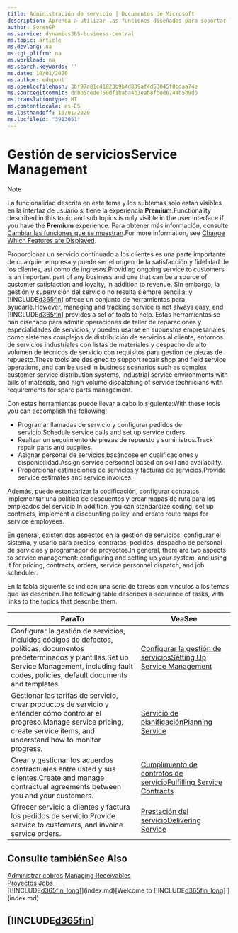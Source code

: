 ```yaml
---
title: Administración de servicio | Documentos de Microsoft
description: Aprenda a utilizar las funciones diseñadas para soportar las operaciones del taller de reparaciones y del servicio de campo.
author: SorenGP
ms.service: dynamics365-business-central
ms.topic: article
ms.devlang: na
ms.tgt_pltfrm: na
ms.workload: na
ms.search.keywords: ''
ms.date: 10/01/2020
ms.author: edupont
ms.openlocfilehash: 3bf97a81c41823b9b4d839af4d53045f0bdaa74e
ms.sourcegitcommit: ddbb5cede750df1baba4b3eab8fbed6744b5b9d6
ms.translationtype: HT
ms.contentlocale: es-ES
ms.lasthandoff: 10/01/2020
ms.locfileid: "3913051"
---
```

# <a name="service-management"></a><span data-ttu-id="66827-103">Gestión de servicios</span><span class="sxs-lookup"><span data-stu-id="66827-103">Service Management</span></span>
> [!NOTE]
> <span data-ttu-id="66827-104">La funcionalidad descrita en este tema y los subtemas solo están visibles en la interfaz de usuario si tiene la experiencia **Premium**.</span><span class="sxs-lookup"><span data-stu-id="66827-104">Functionality described in this topic and sub topics is only visible in the user interface if you have the **Premium** experience.</span></span> <span data-ttu-id="66827-105">Para obtener más información, consulte [Cambiar las funciones que se muestran](ui-experiences.md).</span><span class="sxs-lookup"><span data-stu-id="66827-105">For more information, see [Change Which Features are Displayed](ui-experiences.md).</span></span>

<span data-ttu-id="66827-106">Proporcionar un servicio continuado a los clientes es una parte importante de cualquier empresa y puede ser el origen de la satisfacción y fidelidad de los clientes, así como de ingresos.</span><span class="sxs-lookup"><span data-stu-id="66827-106">Providing ongoing service to customers is an important part of any business and one that can be a source of customer satisfaction and loyalty, in addition to revenue.</span></span> <span data-ttu-id="66827-107">Sin embargo, la gestión y supervisión del servicio no resulta siempre sencilla, y [!INCLUDE[d365fin](includes/d365fin_md.md)] ofrece un conjunto de herramientas para ayudarle.</span><span class="sxs-lookup"><span data-stu-id="66827-107">However, managing and tracking service is not always easy, and [!INCLUDE[d365fin](includes/d365fin_md.md)] provides a set of tools to help.</span></span> <span data-ttu-id="66827-108">Estas herramientas se han diseñado para admitir operaciones de taller de reparaciones y especialidades de servicios, y pueden usarse en supuestos empresariales como sistemas complejos de distribución de servicios al cliente, entornos de servicios industriales con listas de materiales y despacho de alto volumen de técnicos de servicio con requisitos para gestión de piezas de repuesto.</span><span class="sxs-lookup"><span data-stu-id="66827-108">These tools are designed to support repair shop and field service operations, and can be used in business scenarios such as complex customer service distribution systems, industrial service environments with bills of materials, and high volume dispatching of service technicians with requirements for spare parts management.</span></span>  

 <span data-ttu-id="66827-109">Con estas herramientas puede llevar a cabo lo siguiente:</span><span class="sxs-lookup"><span data-stu-id="66827-109">With these tools you can accomplish the following:</span></span>  

* <span data-ttu-id="66827-110">Programar llamadas de servicio y configurar pedidos de servicio.</span><span class="sxs-lookup"><span data-stu-id="66827-110">Schedule service calls and set up service orders.</span></span>  
* <span data-ttu-id="66827-111">Realizar un seguimiento de piezas de repuesto y suministros.</span><span class="sxs-lookup"><span data-stu-id="66827-111">Track repair parts and supplies.</span></span>  
* <span data-ttu-id="66827-112">Asignar personal de servicios basándose en cualificaciones y disponibilidad.</span><span class="sxs-lookup"><span data-stu-id="66827-112">Assign service personnel based on skill and availability.</span></span>  
* <span data-ttu-id="66827-113">Proporcionar estimaciones de servicios y facturas de servicios.</span><span class="sxs-lookup"><span data-stu-id="66827-113">Provide service estimates and service invoices.</span></span>  

<span data-ttu-id="66827-114">Además, puede estandarizar la codificación, configurar contratos, implementar una política de descuentos y crear mapas de ruta para los empleados del servicio.</span><span class="sxs-lookup"><span data-stu-id="66827-114">In addition, you can standardize coding, set up contracts, implement a discounting policy, and create route maps for service employees.</span></span>  

<span data-ttu-id="66827-115">En general, existen dos aspectos en la gestión de servicios: configurar el sistema, y usarlo para precios, contratos, pedidos, despacho de personal de servicios y programador de proyectos.</span><span class="sxs-lookup"><span data-stu-id="66827-115">In general, there are two aspects to service management: configuring and setting up your system, and using it for pricing, contracts, orders, service personnel dispatch, and job scheduler.</span></span>  

<span data-ttu-id="66827-116">En la tabla siguiente se indican una serie de tareas con vínculos a los temas que las describen.</span><span class="sxs-lookup"><span data-stu-id="66827-116">The following table describes a sequence of tasks, with links to the topics that describe them.</span></span>   

|<span data-ttu-id="66827-117">**Para**</span><span class="sxs-lookup"><span data-stu-id="66827-117">**To**</span></span>|<span data-ttu-id="66827-118">**Vea**</span><span class="sxs-lookup"><span data-stu-id="66827-118">**See**</span></span>|  
|------------|-------------|  
|<span data-ttu-id="66827-119">Configurar la gestión de servicios, incluidos códigos de defectos, políticas, documentos predeterminados y plantillas.</span><span class="sxs-lookup"><span data-stu-id="66827-119">Set up Service Management, including fault codes, policies, default documents and templates.</span></span>|[<span data-ttu-id="66827-120">Configurar la gestión de servicios</span><span class="sxs-lookup"><span data-stu-id="66827-120">Setting Up Service Management</span></span>](service-setup-service.md)|  
|<span data-ttu-id="66827-121">Gestionar las tarifas de servicio, crear productos de servicio y entender cómo controlar el progreso.</span><span class="sxs-lookup"><span data-stu-id="66827-121">Manage service pricing, create service items, and understand how to monitor progress.</span></span>|[<span data-ttu-id="66827-122">Servicio de planificación</span><span class="sxs-lookup"><span data-stu-id="66827-122">Planning Service</span></span>](service-plan-service.md)|  
|<span data-ttu-id="66827-123">Crear y gestionar los acuerdos contractuales entre usted y sus clientes.</span><span class="sxs-lookup"><span data-stu-id="66827-123">Create and manage contractual agreements between you and your customers.</span></span>|[<span data-ttu-id="66827-124">Cumplimiento de contratos de servicio</span><span class="sxs-lookup"><span data-stu-id="66827-124">Fulfilling Service Contracts</span></span>](service-fulfill-service-contracts.md)|  
|<span data-ttu-id="66827-125">Ofrecer servicio a clientes y factura los pedidos de servicio.</span><span class="sxs-lookup"><span data-stu-id="66827-125">Provide service to customers, and invoice service orders.</span></span>|[<span data-ttu-id="66827-126">Prestación del servicio</span><span class="sxs-lookup"><span data-stu-id="66827-126">Delivering Service</span></span>](service-deliver-service.md)|  

## <a name="see-also"></a><span data-ttu-id="66827-127">Consulte también</span><span class="sxs-lookup"><span data-stu-id="66827-127">See Also</span></span>  
<span data-ttu-id="66827-128">[Administrar cobros](receivables-manage-receivables.md) </span><span class="sxs-lookup"><span data-stu-id="66827-128">[Managing Receivables](receivables-manage-receivables.md) </span></span>  
<span data-ttu-id="66827-129">[Proyectos](projects-how-create-jobs.md) </span><span class="sxs-lookup"><span data-stu-id="66827-129">[Jobs](projects-how-create-jobs.md) </span></span>  
<span data-ttu-id="66827-130">[[!INCLUDE[d365fin_long](includes/d365fin_long_md.md)]](index.md)</span><span class="sxs-lookup"><span data-stu-id="66827-130">[Welcome to [!INCLUDE[d365fin_long](includes/d365fin_long_md.md)] ](index.md)</span></span>

## [!INCLUDE[d365fin](includes/free_trial_md.md)]  
